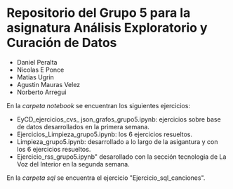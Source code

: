 # Repositorio del Grupo 5 para la asignatura Análisis Exploratorio y Curación de Datos

* Daniel Peralta
* Nicolas E Ponce
* Matias Ugrin
* Agustin Mauras Velez
* Norberto Arregui


En la *carpeta notebook* se encuentran los siguientes ejercicios:
* EyCD_ejercicios_cvs_ json_grafos_grupo5.ipynb: ejercicios sobre base de datos desarrollados en la primera semana.
* Ejercicios_Limpieza_grupo5.ipynb: los 6 ejercicios resueltos.
* Limpieza_grupo5.ipynb: desarrollado a lo largo de la asigantura y con los 6 ejercicios resueltos.
* Ejercicio_rss_grupo5.ipynb" desarollado con la sección tecnologia de La Voz del Interior en la segunda semana.

En la *carpeta sql* se encuentra el ejercicio "Ejercicio_sql_canciones".
